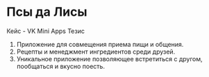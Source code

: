 # Псы да Лисы

Кейс - VK Mini Apps
Тезис
1. Приложение для совмещения приема пищи и общения.
2. Рецепты и менеджмент ингредиентов среди друзей.
3. Уникальное приложение позволяющее встретиться с другом, пообщаться и вкусно поесть.
